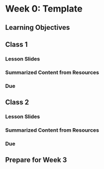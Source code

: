 # Week 0: Template

## Learning Objectives

## Class 1

### Lesson Slides

### Summarized Content from Resources

### Due

## Class 2

### Lesson Slides

### Summarized Content from Resources

### Due

## Prepare for Week 3
